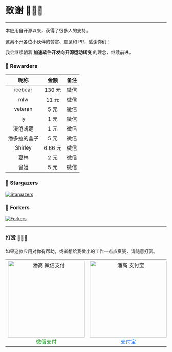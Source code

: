 # 致谢 🥳🥳🥳

---

本应用自开源以来，获得了很多人的支持。

这离不开各位小伙伴的赞赏、意见和 PR，感谢你们！

我会继续朝着 **加速软件开发向开源运动转变** 的理念，继续前进。

### 🍄 Rewarders

|     昵称     |  金额   | 备注 |
| :----------: | :-----: | :--: |
|   icebear    | 130 元  | 微信 |
|     mlw      |  11 元  | 微信 |
|   veteran    |  5 元   | 微信 |
|      ly      |  1 元   | 微信 |
|   漫倦彧翾   |  1 元   | 微信 |
| 潘多拉的盒子 |  5 元   | 微信 |
|   Shirley    | 6.66 元 | 微信 |
|     夏林     |  2 元   | 微信 |
|     曾姐     |  5 元   | 微信 |

### 🍄 Stargazers

[![Stargazers](https://reporoster.com/stars/pangao1990/PPX)](https://github.com/pangao1990/PPX/stargazers)

### 🍄 Forkers

[![Forkers](https://reporoster.com/forks/pangao1990/PPX)](https://github.com/pangao1990/PPX/network/members)

---

### 打赏 🥰🥰🥰

<div style="margin-top:20px">
  <div style="margin-bottom:10px;">如果这款应用对你有帮助，或者想给我微小的工作一点点资瓷，请随意打赏。</div>
  <table rules="none">
	  <tr>
		  <td align="center">
			  <img src="https://pangao1990.gitee.io/images/wechatpay.jpg" alt="潘高 微信支付" style="width:240px; height:240px;" />
              <font color="#159718">微信支付</font>
		  </td>
		  <td align="center">
			  <img src="https://pangao1990.gitee.io/images/alipay.png" alt="潘高 支付宝" style="width:240px; height:240px;" />
              <font color="#217cfb">支付宝</font>
		  </td>
	  </tr>
  </table>
</div>
